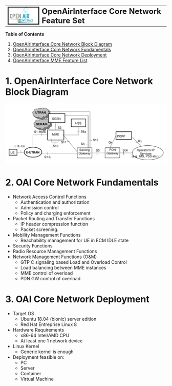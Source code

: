 <table style="border-collapse: collapse; border: none;">
  <tr style="border-collapse: collapse; border: none;">
    <td style="border-collapse: collapse; border: none;">
      <a href="http://www.openairinterface.org/">
         <img src="./images/oai_final_logo.png" alt="" border=3 height=50 width=150>
         </img>
      </a>
    </td>
    <td style="border-collapse: collapse; border: none; vertical-align: center;">
      <b><font size = "5">OpenAirInterface Core Network Feature Set</font></b>
    </td>
  </tr>
</table>

**Table of Contents**

1. [OpenAirInterface Core Network Block Diagram](#1-openairinterface-core-network-block-diagram)
2. [OpenAirInterface Core Network Fundamentals](#2-oai-core-network-fundamentals)
3. [OpenAirInterface Core Network Deployment](#3-oai-core-network-deployment)
4. [OpenAirInterface MME Feature List](./FEATURE_SET_MME.md)

# 1. OpenAirInterface Core Network Block Diagram #

![Block Diagram](./images/oai_cn_block_diagram.png)

# 2. OAI Core Network Fundamentals #

*  Network Access Control Functions
   -  Authentication and authorization
   -  Admission control
   -  Policy and charging enforcement
*  Packet Routing and Transfer Functions
   -  IP header compression function
   -  Packet screening.
*  Mobility Management Functions
   -  Reachability management for UE in ECM IDLE state
*  Security Functions
*  Radio Resource Management Functions
*  Network Management Functions (O&M)
   -  GTP C signaling based Load and Overload Control
   -  Load balancing between MME instances
   -  MME control of overload
   -  PDN GW control of overload

# 3. OAI Core Network Deployment #

*  Target OS
   -  Ubuntu 18.04 (bionic) server edition
   -  Red Hat Entreprise Linux 8
*  Hardware Requirements
   -  x86-64 Intel/AMD CPU
   -  At least one 1 network device
*  Linux Kernel
   -  Generic kernel is enough
*  Deployment feasible on:
   -  PC
   -  Server
   -  Container
   -  Virtual Machine

